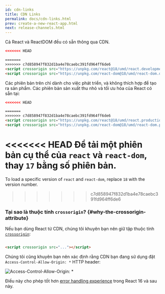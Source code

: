 ```yaml
---
id: cdn-links
title: CDN Links
permalink: docs/cdn-links.html
prev: create-a-new-react-app.html
next: release-channels.html
---
```


Cả React và ReactDOM đều có sẵn thông qua CDN.

```html
<<<<<<< HEAD

=======
>>>>>>> c7d858947f832d1ba4e78caebc391fd964ff6de6
<script crossorigin src="https://unpkg.com/react@18/umd/react.development.js"></script>
<script crossorigin src="https://unpkg.com/react-dom@18/umd/react-dom.development.js"></script>
```

Các phiên bản trên chỉ dành cho việc phát triển, và không thích hợp để tạo ra sản phẩm. Các phiên bản sản xuất thu nhỏ
và tối ưu hóa của React có sẵn tại:

```html
<<<<<<< HEAD

=======
>>>>>>> c7d858947f832d1ba4e78caebc391fd964ff6de6
<script crossorigin src="https://unpkg.com/react@18/umd/react.production.min.js"></script>
<script crossorigin src="https://unpkg.com/react-dom@18/umd/react-dom.production.min.js"></script>
```

<<<<<<< HEAD
Để tải một phiên bản cụ thể của `react` và `react-dom`, thay `17` bằng số phiên bản.
=======
To load a specific version of `react` and `react-dom`, replace `18` with the version number.
>>>>>>> c7d858947f832d1ba4e78caebc391fd964ff6de6

### Tại sao là thuộc tính `crossorigin`? {#why-the-crossorigin-attribute}

Nếu bạn dùng React từ CDN, chúng tôi khuyên bạn nên giữ tập thuộc
tính [`crossorigin`](https://developer.mozilla.org/en-US/docs/Web/HTML/CORS_settings_attributes):

```html

<script crossorigin src="..."></script>
```

Chúng tôi cũng khuyên bạn nên xác định rằng CDN bạn đang sử dụng đặt `Access-Control-Allow-Origin: *` HTTP header:

![Access-Control-Allow-Origin: *](../images/docs/cdn-cors-header.png)

Điều này cho phép tốt hơn [error handling experience](/blog/2017/07/26/error-handling-in-react-16.html) trong React 16
và sau này.
